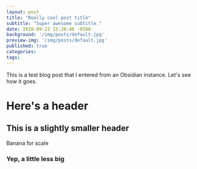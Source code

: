 ```yaml
---
layout: post
title: "Really cool post title"
subtitle: "Super awesome subtitle."
date: 2020-09-23 15:28:40 -0500
background: '/img/posts/default.jpg'
preview-img: '/img/posts/default.jpg'
published: true
categories:
tags:
---
```

<!-- don't forget to remove the published: false flag when ready to publish! -->
This is a test blog post that I entered from an Obsidian instance. Let's see how it goes.

# Here's a header
## This is a slightly smaller header
Banana for scale
### Yep, a little less big